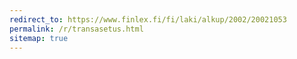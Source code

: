 ```yaml
---
redirect_to: https://www.finlex.fi/fi/laki/alkup/2002/20021053
permalink: /r/transasetus.html
sitemap: true
---
```

